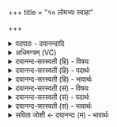 +++
title = "१० लोमभ्यः स्वाहा"

+++
<details><summary>पदपाठः - दयानन्दादि</summary>

लोम॑भ्य॒ इति॒ लोम॑ऽभ्यः। स्वाहा॑। लोम॑भ्य॒ इति॒ लोम॑ऽभ्यः। स्वाहा॑। त्व॒चे। स्वाहा॑। त्व॒चे। स्वाहा॑। लोहि॑ताय। स्वाहा॑। लोहि॑ताय। स्वाहा॑। मेदो॑भ्य॒ इति॒ मेदः॑ऽभ्यः। स्वाहा॑। मेदो॑भ्य॒ इति॒ मेदः॑ऽभ्यः। स्वाहा॑। मा॒ꣳसेभ्यः॑। स्वाहा॑। मा॒ꣳसेभ्यः॑। स्वाहा॑। स्नाव॑भ्य॒ इति॒ स्नाव॑ऽभ्यः। स्वाहा॑। स्नाव॑भ्य॒ इति॒ स्नाव॑ऽभ्यः। स्वाहा॑। अ॒स्थभ्य॒ इत्य॒स्थऽभ्यः॑। स्वाहा॑। अ॒स्थभ्य॒ इत्य॒स्थऽभ्यः॑। स्वाहा॑। म॒ज्जभ्य॒ इति॑ म॒ज्जऽभ्यः॑। स्वाहा॑। म॒ज्जभ्य॒ इति॑ म॒ज्जऽभ्यः॑। स्वाहा॑। रेत॑से॑। स्वाहा॑। पा॒यवे॑। स्वाहा॑। १०।
</details>

<details><summary>अधिमन्त्रम् (VC)</summary>

- प्राणादयो लिङ्गोक्ता देवताः
- दीर्घतमा ऋषिः
- आकृतिः
- पञ्चमः
</details>

<details><summary>दयानन्द-सरस्वती (हि) - विषयः</summary>

मनुष्यों को भस्म होने तक शरीर का मन्त्रों से दाह करना चाहिये, इस विषय को अगले मन्त्र में कहा है ॥
</details>

<details><summary>दयानन्द-सरस्वती (हि) - पदार्थः</summary>

पदार्थान्वयभाषाः -  मनुष्यों को चाहिये कि दाहकर्म में घी आदि से (लोमभ्यः) त्वचा के ऊपरले वालों के लिये (स्वाहा) इस शब्द का (लोमभ्यः) नख आदि के लिये (स्वाहा) (त्वचे) शरीर की त्वचा जलाने को (स्वाहा) (त्वचे) भीतरली त्वचा जलाने के लिये (स्वाहा) (लोहिताय) रुधिर जलाने को (स्वाहा) (लोहिताय) हृदयस्थ रुधिर पिण्ड जलाने को (स्वाहा) (मेदोभ्यः) चिकने धातुओं के जलाने को (स्वाहा) (मेदोभ्यः) सब शरीर के अवयवों को आर्द्र करनेवाले भागों के जलाने को (स्वाहा) (मांसेभ्यः) बाहरले मांसों के जलाने को (स्वाहा) (मांसेभ्यः) भीतरले मांसों के जलाने के लिये (स्वाहा) (स्नावभ्यः) स्थूल नाड़ियों के जलाने को (स्वाहा) (स्नावभ्यः) सूक्ष्म नाड़ियों के जलाने को (स्वाहा) (अस्थभ्यः) शरीरस्थ कठिन अवयवों के जलाने के लिये (स्वाहा) (अस्थभ्यः) सूक्ष्म अस्थिरूप अवयवों के जलाने को (स्वाहा) (मज्जभ्यः) हाड़ों के भीतर के धातुओं के लिये (स्वाहा) (मज्जभ्यः) उसके अन्तर्गत भाग के जलाने को (स्वाहा) (रेतसे) वीर्य के जलाने को (स्वाहा) और (पायवे) गुदारूप अवयव के दाह के लिये (स्वाहा) इस शब्द का निरन्तर प्रयोग करें ॥१० ॥
</details>

<details><summary>दयानन्द-सरस्वती (हि) - भावार्थः</summary>

भावार्थभाषाः -  हे मनुष्यो ! जब तक लोम से लेकर वीर्य्य पर्यन्त उस मृत शरीर का भस्म न हो, तब तक घी और र्इंधन डाला करो ॥१० ॥
</details>

<details><summary>दयानन्द-सरस्वती (सं) - विषयः</summary>

मनुष्यैर्भस्मान्तं शरीरं मन्त्रैर्दाह्यमित्याह ॥
</details>

<details><summary>दयानन्द-सरस्वती (सं) - पदार्थः</summary>

पदार्थान्वयभाषाः -  मनुष्यैः प्रेतक्रियायां घृतादेर्लोमभ्यः स्वाहा लोमभ्यः स्वाहा त्वचे स्वाहा त्वचे स्वाहा लोहिताय स्वाहा लोहिताय स्वाहा मेदोभ्यः स्वाहा मेदोभ्यः स्वाहा मांसेभ्यः स्वाहा मांसेभ्यः स्वाहा स्नावभ्यः स्वाहा स्नावभ्यः स्वाहाऽस्थभ्यः स्वाहाऽस्थभ्यः स्वाहा मज्जभ्यः स्वाहा मज्जभ्यः स्वाहा रेतसे स्वाहा पायवे स्वाहा सततं प्रयोज्या ॥१० ॥
</details>

<details><summary>दयानन्द-सरस्वती (सं) - भावार्थः</summary>

भावार्थभाषाः -  हे मनुष्याः ! यावल्लोमान्यारभ्य वीर्यपर्यन्तस्य तच्छरीरस्य भस्म न स्यात् तावद् घृतेन्धनानि प्रक्षिपत ॥१० ॥
</details>

<details><summary>सविता जोशी ← दयानन्दः (म) - भावार्थः</summary>

भावार्थभाषाः -  हे माणसांनो ! जोपर्यंत केसांपासून वीर्यापर्यंतचे मृत शरीराचे भस्म होत नाही तोपर्यंत तूप व इंधन घालीत राहावे.
</details>